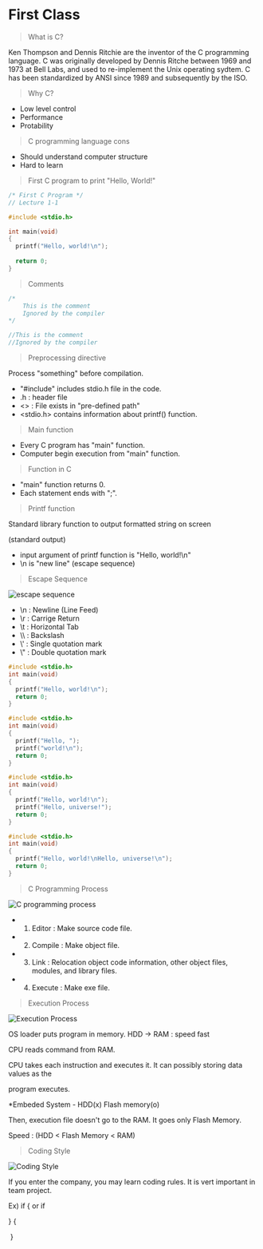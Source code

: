 # First Class

> What is C?

Ken Thompson and Dennis Ritchie are the inventor of the C programming language. C was originally developed by Dennis Ritche between 1969 and 1973 at Bell Labs, and used to re-implement the Unix operating sydtem. C has been standardized by ANSI since 1989 and subsequently by the ISO.



> Why C?	

- Low level control
- Performance
- Protability



> C programming language cons

- Should understand computer structure 
- Hard to learn









>First C program to print "Hello, World!"

```c
/* First C Program */
// Lecture 1-1

#include <stdio.h>

int main(void)
{
  printf("Hello, world!\n");
  
  return 0;
}
```

> Comments 

```c
/*
	This is the comment 
	Ignored by the compiler
*/

//This is the comment
//Ignored by the compiler
```

> Preprocessing directive

Process "something" before compilation.

- "#include" includes stdio.h file in the code.
- .h : header file
- <> : File exists in "pre-defined path"
- <stdio.h> contains information about printf() function.

> Main function

- Every C program has "main" function.
- Computer begin execution from "main" function.

>Function in C

- "main" function returns 0.
- Each statement ends with ";".

> Printf function

Standard library function to output formatted string on screen

(standard output)

- input argument of printf function is "Hello, world!\n"
- \n is "new line" (escape sequence)







> Escape Sequence

![escape sequence](./Capture/First_Class/escape_sequence.png)

- \n : Newline (Line Feed)
- \r : Carrige Return
- \t : Horizontal Tab
- \\\ : Backslash
- \\' : Single quotation mark
- \\" :  Double quotation mark





```c
#include <stdio.h>
int main(void)
{
  printf("Hello, world!\n");
  return 0;
}
```

```c
#include <stdio.h>
int main(void)
{
  printf("Hello, ");
  printf("world!\n");
  return 0;
}
```

```c
#include <stdio.h>
int main(void)
{
  printf("Hello, world!\n");
  printf("Hello, universe!");
  return 0;
}
```

```c
#include <stdio.h>
int main(void)
{
  printf("Hello, world!\nHello, universe!\n");
  return 0;
}
```





> C Programming Process

![C programming process](./Capture/First_Class/C_programming_process.png)

- 1. Editor : Make source code file.
- 2. Compile : Make object file.
- 3. Link : Relocation object code information, other object files, modules, and library files.
- 4. Execute : Make exe file.





>Execution Process

![Execution Process](./Capture/First_Class/Execution_Process.png)

OS loader puts program in memory. HDD -> RAM : speed fast

CPU reads command from RAM.

CPU takes each instruction and executes it. It can possibly storing data values as the

program executes.

*Embeded System - HDD(x) Flash memory(o)

Then, execution file doesn't go to the RAM. It goes only Flash Memory.

Speed : (HDD < Flash Memory < RAM)



> Coding Style

![Coding Style](./Capture/First_Class/Coding_Style.png)

If you enter the company, you may learn coding rules. It is vert important in team project.

Ex) if {           or          if 

}									{

​										}
